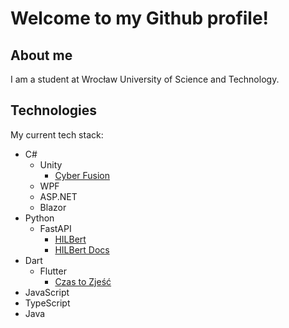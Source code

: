 # Welcome to my <b>Github</b> profile!

## About me

I am a student at Wrocław University of Science and Technology.

## Technologies

My current tech stack:
- C# 
  - Unity
    - [Cyber Fusion](https://play.google.com/store/apps/details?id=com.PixelStorm.CyberPolice2)
  - WPF
  - ASP.NET
  - Blazor
- Python
  - FastAPI 
    - [HILBert](https://github.com/Majkel1999/Hilbert)
    - [HILBert Docs](https://majkel1999.github.io/Hilbert/#/)
- Dart
  - Flutter
    - [Czas to Zjeść](https://czastozjesc.pl)
- JavaScript 
- TypeScript 
- Java 

